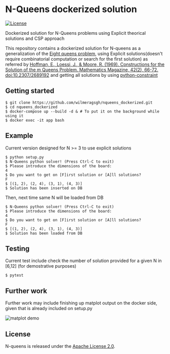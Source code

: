 # N-Queens dockerized solution

[![License](https://img.shields.io/badge/license-Apache%202.0-blue.svg)](https://github.com/wilmeragsgh/adabnn/blob/master/LICENSE)

Dockerized solution for N-Queens problems using Explicit theorical solutions and CSP approach

This repository contains a dockerized solution for N-queens as a generalization of the [Eight queens problem](https://en.wikipedia.org/wiki/Eight_queens_puzzle), using Explicit solutions(doesn't require combinatorial computation or search for the first solution) as referred by [Hoffman, E., Loessi, J., & Moore, R. (1969). Constructions for the Solution of the m Queens Problem. Mathematics Magazine, 42(2), 66-72. doi:10.2307/2689192](https://www.jstor.org/stable/2689192) and getting all solutions by using [python-constraint](https://labix.org/python-constraint) 

## Getting started

```shell
$ git clone https://github.com/wilmeragsgh/nqueens_dockerized.git
$ cd nqueens_dockerized
$ docker-compose up --build -d & # To put it on the background while using it
$ docker exec -it app bash
```

## Example
Current version designed for  N >= 3 to use explicit solutions

```shell
$ python setup.py
$ N-Queens python solver! (Press Ctrl-C to exit)
$ Please introduce the dimensions of the board: 
4   
$ Do you want to get on [F]irst solution or [A]ll solutions?
F
$ [(1, 2), (2, 4), (3, 1), (4, 3)]
$ Solution has been inserted on DB
```

Then, next time same N will be loaded from DB

```shell
$ N-Queens python solver! (Press Ctrl-C to exit)
$ Please introduce the dimensions of the board: 
4   
$ Do you want to get on [F]irst solution or [A]ll solutions?
F
$ [(1, 2), (2, 4), (3, 1), (4, 3)]
$ Solution has been loaded from DB
```


## Testing
Current test include check the number of solution provided for a given N in [6,12] (for demostrative purposes)

```shell
$ pytest
```


## Further work
Further work may include finishing up matplot output on the docker side, given that is already included on setup.py

![matplot demo](https://raw.githubusercontent.com/wilmeragsgh/nqueens_dockerized/master/images/matplot_output_demo.png)


## License

N-queens is released under the [Apache License 2.0](LICENSE).
